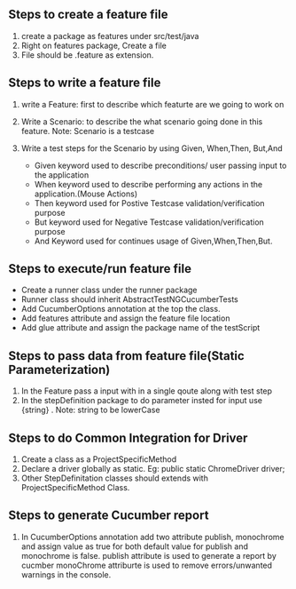 Steps to create a feature file
-------------------------------

1. create a package as features under src/test/java
2. Right on features package, Create a file 
3. File should be .feature as extension.



Steps to write a feature file
-----------------------------
1.  write a Feature: first to describe which featurte are we going to work on
2. Write a Scenario: to describe the what scenario going done in this feature. Note: Scenario is a testcase

3. Write a test steps for the Scenario by using Given, When,Then, But,And
   - Given keyword used to describe preconditions/ user passing input to the application
   - When keyword used to describe performing any actions in  the application.(Mouse Actions)
   - Then keyword used for Postive Testcase validation/verification purpose
   - But keyword used for Negative Testcase validation/verification purpose
   - And Keyword used for continues usage of Given,When,Then,But.



Steps to execute/run feature file
---------------------------------
   - Create a runner class under the runner package
   - Runner class should inherit AbstractTestNGCucumberTests
   - Add CucumberOptions annotation at the top the class.
   - Add features attribute and assign the feature file location
   - Add glue attribute and assign the package name of the testScript




Steps to pass data from feature file(Static Parameterization)
-------------------------------------------------------------
1. In the Feature pass a input with in a single qoute along with test step
2. In the stepDefinition package to do parameter insted for input use {string} . Note: string to be lowerCase


Steps to do Common Integration for Driver
-----------------------------------------
1. Create a class as a ProjectSpecificMethod
2. Declare a driver globally as static. Eg: public static ChromeDriver driver;
3. Other StepDefinitation classes should extends with ProjectSpecificMethod Class.


Steps to generate Cucumber report
---------------------------------
 1. In CucumberOptions annotation add two attribute publish, monochrome and assign value as true for both
 default value for publish and monochrome is false.
  publish attribute is used to generate a report by cucmber
  monoChrome attriburte is used to remove errors/unwanted warnings in the console.








